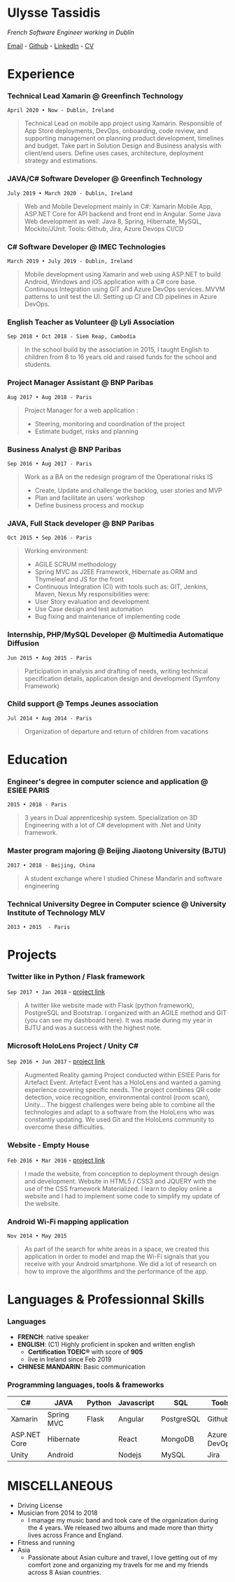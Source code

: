 # Ulysse Tassidis

*French Software Engineer working in Dublin*

[Email](mailto:utassidis@gmail.com) - 
[Github](https://github.com/ulyssetsd/) -
[LinkedIn](https://linkedin.com/in/ulyssetassidis/) - 
[CV](ulyssetassidis.pdf)

# Experience

### Technical Lead Xamarin @ Greenfinch Technology
`April 2020 • Now - Dublin, Ireland`

> Technical Lead on mobile app project using Xamarin. Responsible of App Store deployments, DevOps, onboarding, code review, and supporting management on planning product development, timelines and budget.
> Take part in Solution Design and Business analysis with client/end users. Define uses cases, architecture, deployment strategy and estimations.

### JAVA/C# Software Developer @ Greenfinch Technology
`July 2019 • March 2020 - Dublin, Ireland`

> Web and Mobile Development mainly in C#: Xamarin Mobile App, ASP.NET Core for API backend and front end in Angular. Some Java Web development as well: Java 8, Spring, Hibernate, MySQL, Mockito/JUnit. Tools: Github, Jira, Azure Devops CI/CD

### C# Software Developer @ IMEC Technologies
`March 2019 • July 2019 - Dublin, Ireland`

> Mobile development using Xamarin and web using ASP.NET to build Android, Windows and iOS application with a C# core base. Continuous Integration using GIT and Azure DevOps services. MVVM patterns to unit test the UI. Setting up CI and CD pipelines in Azure DevOps.

### English Teacher as Volunteer @ Lyli Association 
`Sep 2018 • Oct 2018 - Siem Reap, Cambodia`

> In the school build by the association in 2015, I taught English to children from 8 to 16 years old and raised funds for the school and students.

### Project Manager Assistant @ BNP Paribas 
`Aug 2017 • Aug 2018 - Paris`

> Project Manager for a web application :
> -	Steering, monitoring and coordination of the project
> -	Estimate budget, risks and planning


### Business Analyst @ BNP Paribas 
`Sep 2016 • Aug 2017 - Paris`

> Work as a BA on the redesign program of the Operational risks IS 
> -	Create, Update and challenge the backlog, user stories and MVP
> -	Plan and facilitate an users’ workshop
> -	Define business process and mockup

### JAVA, Full Stack developer @ BNP Paribas 
`Oct 2015 • Sep 2016 - Paris`

> Working environment:
> -	AGILE SCRUM methodology
> -	Spring MVC as J2EE Framework, Hibernate as ORM and Thymeleaf and JS for the front
> -	Continuous Integration (CI) with tools such as: GIT, Jenkins, Maven, Nexus
> My responsibilities were: 
> -	User Story evaluation and development
> -	Use Case design and test automation
> -	Bug fixing and maintenance of implementing code

### Internship, PHP/MySQL Developer @ Multimedia Automatique Diffusion 
`Jun 2015 • Aug 2015 - Paris`

> Participation in analysis and drafting of needs, writing technical specification details, application design and development (Symfony Framework)

### Child support @ Temps Jeunes association
`Jul 2014 • Aug 2014 - Paris`

> Organization of departure and return of children from vacations

# Education

### Engineer's degree in computer science and application @ ESIEE PARIS
`2015 • 2018 - Paris`

> 3 years in Dual apprenticeship system. Specialization on 3D Engineering with a lot of C# development with .Net and Unity framework.

### Master program majoring @ Beijing Jiaotong University (BJTU)
`2017 • 2018 - Beijing, China`

> A student exchange where I studied Chinese Mandarin and software engineering

### Technical University Degree in Computer science  @ University Institute of Technology MLV
`2013 • 2015  - Paris`

# Projects
### Twitter like in Python / Flask framework
`Sep 2017 • Jan 2018` - [project link](https://github.com/ulyssetsd/bjtu-sql)

> A twitter like website made with Flask (python framework), PostgreSQL and Bootstrap. I organized with an AGILE method and GIT (you can see my dashboard here). It was made during my year in BJTU and was a success with the highest note.

### Microsoft HoloLens Project / Unity C#
`Sep 2016 • Jun 2017` - [project link](https://drive.google.com/file/d/0B71u3HxNPBdSWXNqNEI5MHBCVEk/)

> Augmented Reality gaming Project conducted within ESIEE Paris for Artefact Event. Artefact Event has a HoloLens and wanted a gaming experience covering specific needs. The project combines QR code detection, voice recognition, environmental control (room scan), Unity... The biggest challenges were being able to combine all the technologies and adapt to a software from the HoloLens who was constantly updating. We used Git and the HoloLens community to overcome these difficulties.

### Website - Empty House
`Feb 2016 • Mar 2016` - [project link](http://emptyhouse.fr/)

> I made the website, from conception to deployment through design and development. Website in HTML5 / CSS3 and JQUERY with the use of the CSS framework Materialized. I learn to deploy online a website and I had to implement some code to simplify my update of the website.

### Android Wi-Fi mapping application
`Nov 2014 • May 2015`
> As part of the search for white areas in a space, we created this application in order to model and map the Wi-Fi signals that you receive with your Android smartphone. We did a lot of research on how to improve the algorithms and the performance of the app. 

# Languages & Professionnal Skills
### Languages

- **FRENCH**: native speaker
- **ENGLISH**: (C1) Highly proficient in spoken and written english
  - **Certification TOEIC®** with score of **905** 
  - live in Ireland since Feb 2019
- **CHINESE MANDARIN**: Basic communication

### Programming languages, tools & frameworks
  
| C#            | JAVA        | Python  | Javascript  | SQL         | Tools |
| ---           | ---         | ---     | ---         | ---         | --- |
| Xamarin       | Spring MVC  | Flask   | Angular     | PostgreSQL  | Github |
| ASP.NET Core  | Hibernate   |         | React       | MongoDB     | Azure DevOps |
| Unity         | Android     |         | Nodejs      | MySQL       | Jira |


# MISCELLANEOUS

- Driving License 
- Musician from 2014 to 2018 
  - I manage my music band and took care of the organization during the 4 years. We released two albums and made more than thirty lives across France and England. 
- Fitness and running 
- Asia
  - Passionate about Asian culture and travel, I love getting out of my comfort zone and organizing my travels for me and my friends across 8 Asian countries.

